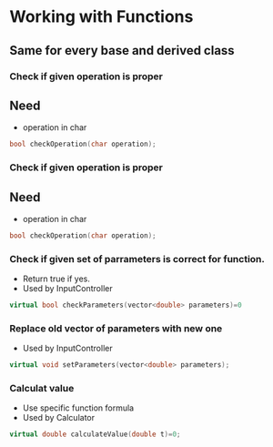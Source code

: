 # Working with Functions
## Same for every base and derived class


### Check if given operation is proper
## Need
- operation in char
```cpp
bool checkOperation(char operation);
```

### Check if given operation is proper
## Need
- operation in char
```cpp
bool checkOperation(char operation);
```

### Check if given set of parrameters is correct for function.
- Return true if yes.
- Used by InputController 
```cpp
virtual bool checkParameters(vector<double> parameters)=0
```

### Replace old vector of parameters with new one
- Used by InputController
```cpp
virtual void setParameters(vector<double> parameters); 
```

### Calculat value 
- Use specific function formula
- Used by Calculator
```cpp
virtual double calculateValue(double t)=0;
```